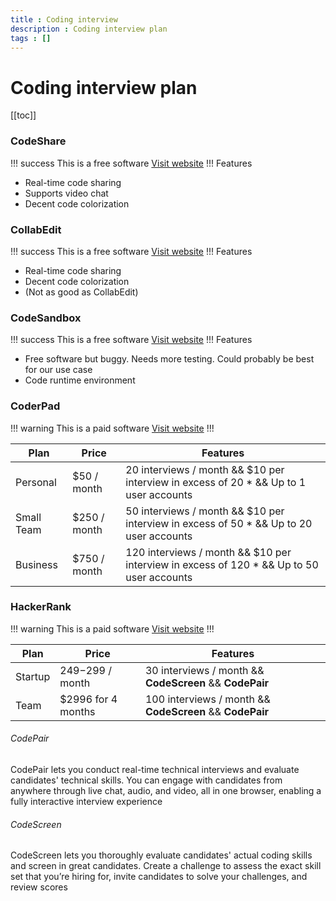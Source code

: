 ```yaml
---
title : Coding interview
description : Coding interview plan
tags : []
---
```


# Coding interview plan

[[toc]]

### CodeShare
!!! success This is a free software [Visit website](https://codeshare.io)
!!!
Features
* Real-time code sharing
* Supports video chat
* Decent code colorization

### CollabEdit
!!! success This is a free software [Visit website](http://collabedit.com)
!!!
Features
* Real-time code sharing
* Decent code colorization
* (Not as good as CollabEdit)

### CodeSandbox
!!! success This is a free software [Visit website](https://codesandbox.io)
!!!
Features
* Free software but buggy. Needs more testing. Could probably be best for our use case
* Code runtime environment

### CoderPad
!!! warning This is a paid software [Visit website](https://coderpad.io)
!!!

| Plan       | Price        | Features                                                                                 |
| ---------- | ------------ | ---------------------------------------------------------------------------------------- |
| Personal   | $50 / month  | 20 interviews / month && $10 per interview in excess of 20 * && Up to 1 user accounts    |
| Small Team | $250 / month | 50 interviews / month && $10 per interview in excess of 50 * && Up to 20 user accounts   |
| Business   | $750 / month | 120 interviews / month && $10 per interview in excess of 120 * && Up to 50 user accounts |


### HackerRank
!!! warning This is a paid software [Visit website](https://hackerrank.com)
!!!

| Plan    | Price              | Features                                                 |
| ------- | ------------------ | -------------------------------------------------------- |
| Startup | $249-$299 / month  | 30 interviews / month && **CodeScreen** && **CodePair**  |
| Team    | $2996 for 4 months | 100 interviews / month && **CodeScreen** && **CodePair** |

###### CodePair
CodePair lets you conduct real-time technical interviews and evaluate candidates' technical skills. You can engage with candidates from anywhere through live chat, audio, and video, all in one browser, enabling a fully interactive interview experience

###### CodeScreen
CodeScreen lets you thoroughly evaluate candidates' actual coding skills and screen in great candidates. Create a challenge to assess the exact skill set that you’re hiring for, invite candidates to solve your challenges, and review scores